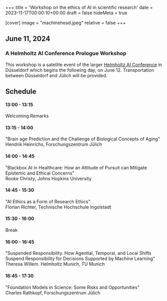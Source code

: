 +++
title = 'Workshop on the ethics of AI in scientific research'
date = 2023-11-17T00:00:10+00:00
draft = false
hideMeta = true

[cover]
image = "machinehead.jpeg"
relative = false
+++

## June 11, 2024


### A Helmholtz AI Conference Prologue Workshop 
This workshop is a satellite event of the larger [Helmholtz AI Conference](https://www.helmholtz.ai/themenmenue/latest/events/helmholtz-ai-conference-2024/index.html) in Düsseldorf which begins the following day, on June 12. Transportation between Düsseldorf and Jülich will be provided.  

## Schedule
#### 13:00 - 13:15 
Welcoming Remarks
#### 13:15 - 14:00 
"Brain age Prediction and the Challenge of Biological Concepts of Aging"\
Hendrik Heinrichs, Forschungszentrum Jülich
#### 14:00 - 14:45
"Blackbox AI in Healthcare: How an Attitude of Pursuit can Mitigate Epistemic and Ethical Concerns"\
Rooke Christy, Johns Hopkins University
#### 14:45 - 15:30 
"AI Ethics as a Form of Research Ethics"\
Florian Richter, Technische Hochschule Ingolstadt
#### 15:30 - 16:00
Break
#### 16:00 - 16:45
"Suspended Responsibility. How Agential, Temporal, and Local Shifts Suspend Responsibility for Decisions Supported by Machine Learning"\
Theresa Willem. Helmholtz Munich, TU Munich
#### 16:45 - 17:30 
"Foundation Models in Science: Some Risks and Opportunities"\
Charles Rathkopf, Forschungszentrum Jülich